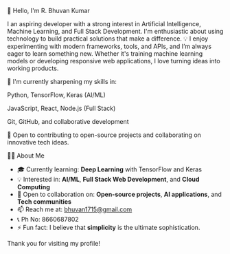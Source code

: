 👋 Hello, I'm R. Bhuvan Kumar

I an aspiring developer with a strong interest in Artificial Intelligence, Machine Learning, and Full Stack Development. I'm enthusiastic about using technology to build practical solutions that make a difference.
💡 I enjoy experimenting with modern frameworks, tools, and APIs, and I’m always eager to learn something new. Whether it's training machine learning models or developing responsive web applications, I love turning ideas into working products.

🚀 I'm currently sharpening my skills in:

 Python, TensorFlow, Keras (AI/ML)

JavaScript, React, Node.js (Full Stack)

Git, GitHub, and collaborative development

🌱 Open to contributing to open-source projects and collaborating on innovative tech ideas.

 👨‍💻 About Me
- 🎓 Currently learning: **Deep Learning** with TensorFlow and Keras  
- 💡 Interested in: **AI/ML**, **Full Stack Web Development**, and **Cloud Computing**  
- 🤝 Open to collaboration on: **Open-source projects**, **AI applications**, and **Tech communities**  
- 📫 Reach me at: bhuvan1715@gmail.com
- 📞 Ph No: 8660687802
- ⚡ Fun fact: I believe that **simplicity** is the ultimate sophistication.

Thank you for visiting my profile!

